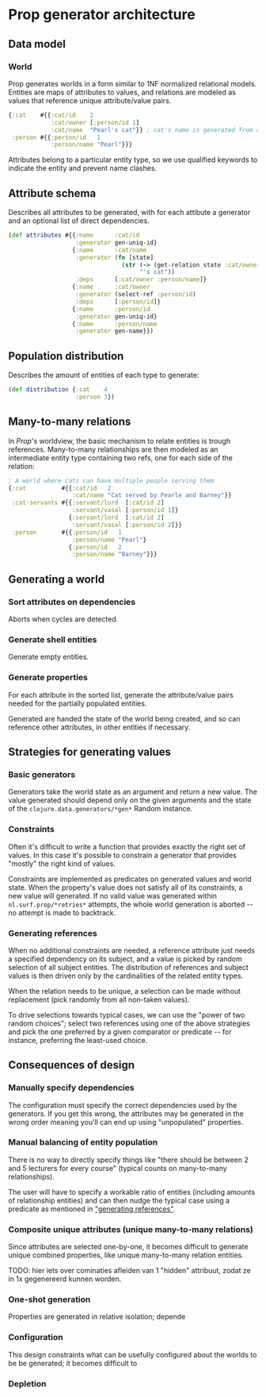 # Prop generator architecture

## Data model

### World

Prop generates worlds in a form similar to 1NF normalized relational
models. Entities are maps of attributes to values, and relations are
modeled as values that reference unique attribute/value pairs.


```clojure
{:cat    #{{:cat/id    2
            :cat/owner [:person/id 1]
            :cat/name  "Pearl's cat"}} ; cat's name is generated from cat/owner's name
 :person #{{:person/id   1
            :person/name "Pearl"}}}
```

Attributes belong to a particular entity type, so we use qualified
keywords to indicate the entity and prevent name clashes.

## Attribute schema

Describes all attributes to be generated, with for each attibute a
generator and an optional list of direct dependencies.

```clojure
(def attributes #{{:name      :cat/id
                   :generator gen-uniq-id}
                  {:name      :cat/name
                   :generator (fn [state]
                                (str (-> (get-relation state :cat/owner) :person/name)
                                     "'s cat"))
                   :deps      [:cat/owner :person/name]}
                  {:name      :cat/owner
                   :generator (select-ref :person/id)
                   :deps      [:person/id]}
                  {:name      :person/id
                   :generator gen-uniq-id}
                  {:name      :person/name
                   :generator gen-name}})
```

## Population distribution

Describes the amount of entities of each type to generate:

```clojure
(def distribution {:cat    4
                   :person 3})
```

## Many-to-many relations

In *Prop*'s worldview, the basic mechanism to relate entities is trough
references. Many-to-many relationships are then modeled as
an intermediate entity type containing two refs, one for each side of
the relation:

```clojure
; A world where cats can have multiple people serving them
{:cat          #{{:cat/id   2
                  :cat/name "Cat served by Pearle and Barney"}}
 :cat-servants #{{:servant/lord  [:cat/id 2]
                  :servant/vasal [:person/id 1]}
                 {:servant/lord  [:cat/id 2]
                  :servant/vasal [:person/id 2]}}
 :person       #{{:person/id   1
                  :person/name "Pearl"}
                 {:person/id   2
                  :person/name "Barney"}}}
```

## Generating a world

### Sort attributes on dependencies

Aborts when cycles are detected.

### Generate shell entities

Generate empty entities.

### Generate properties

For each attribute in the sorted list, generate the attribute/value
pairs needed for the partially populated entities.

Generated are handed the state of the world being created, and so can
reference other attributes, in other entities if necessary.

## Strategies for generating values

### Basic generators

Generators take the world state as an argument and return a new
value. The value generated should depend only on the given arguments
and the state of the `clojure.data.generators/*gen*` Random instance.

### Constraints

Often it's difficult to write a function that provides exactly the
right set of values. In this case it's possible to constrain a
generator that provides "mostly" the right kind of values.

Constraints are implemented as predicates on generated
values and world state. When the property's value does not satisfy all
of its constraints, a new value will generated. If no valid value was
generated within `nl.surf.prop/*retries*` attempts, the whole world
generation is aborted -- no attempt is made to backtrack.

### Generating references

When no additional constraints are needed, a reference attribute just
needs a specified dependency on its subject, and a value is picked by
random selection of all subject entities. The distribution of
references and subject values is then driven only by the cardinalities
of the related entity types.

When the relation needs to be unique, a selection can be made without
replacement (pick randomly from all non-taken values).

To drive selections towards typical cases, we can use the "power of
two random choices"; select two references using one of the above
strategies and pick the one preferred by a given comparator or
predicate -- for instance, preferring the least-used choice.

## Consequences of design

### Manually specify dependencies

The configuration must specify the correct dependencies used by the
generators. If you get this wrong, the attributes may be generated in
the wrong order meaning you'll can end up using "unpopulated"
properties.

### Manual balancing of entity population

There is no way to directly specify things like "there should be
between 2 and 5 lecturers for every course" (typical counts on
many-to-many relationships).

The user will have to specify a workable ratio of entities (including
amounts of relationship entities) and can then nudge the typical case
using a predicate as mentioned in ["generating references"](#generating-references).

### Composite unique attributes (unique many-to-many relations)

Since attributes are selected one-by-one, it becomes difficult to generate
unique combined properties, like unique many-to-many relation
entities.

TODO: hier iets over cominaties afleiden van 1 "hidden" attribuut,
zodat ze in 1x gegenereerd kunnen worden.

### One-shot generation

Properties are generated in relative isolation; depende

### Configuration

This design constraints what can be usefully configured about the
worlds to be be generated; it becomes difficult to 

### Depletion


